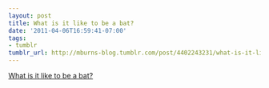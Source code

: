```yaml
---
layout: post
title: What is it like to be a bat?
date: '2011-04-06T16:59:41-07:00'
tags:
- tumblr
tumblr_url: http://mburns-blog.tumblr.com/post/4402243231/what-is-it-like-to-be-a-bat
---
```

<a href="http://instruct.westvalley.edu/lafave/nagel_nice.html">What is it like to be a bat?</a>

